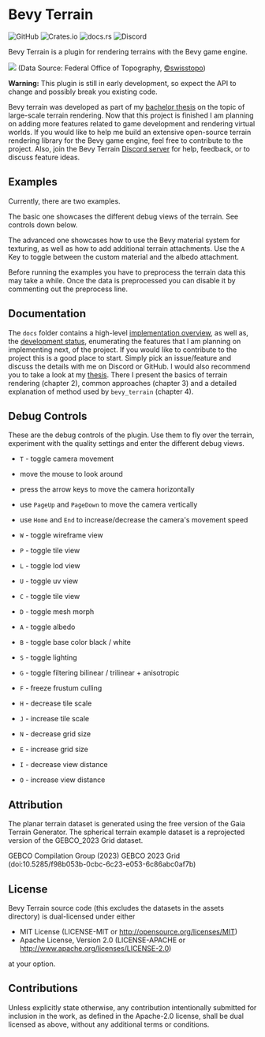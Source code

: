 # Bevy Terrain

![GitHub](https://img.shields.io/github/license/Ku95/bevy_terrain)
![Crates.io](https://img.shields.io/crates/v/bevy_terrain)
![docs.rs](https://img.shields.io/docsrs/bevy_terrain)
![Discord](https://img.shields.io/discord/999221999517843456?label=discord)

Bevy Terrain is a plugin for rendering terrains with the Bevy game engine.

![](https://user-images.githubusercontent.com/51823519/202845032-0537e929-b13c-410b-8072-4c5b5df9830d.png)
(Data Source: Federal Office of Topography, [©swisstopo](https://www.swisstopo.admin.ch/en/home.html))

**Warning:** This plugin is still in early development, so expect the API to change and possibly break you existing
code.

Bevy terrain was developed as part of my [bachelor thesis](https://github.com/kurtkuehnert/terrain_renderer) on the
topic of large-scale terrain rendering.
Now that this project is finished I am planning on adding more features related to game development and rendering
virtual worlds.
If you would like to help me build an extensive open-source terrain rendering library for the Bevy game engine, feel
free to contribute to the project.
Also, join the Bevy Terrain [Discord server](https://discord.gg/7mtZWEpA82) for help, feedback, or to discuss feature
ideas.

## Examples

Currently, there are two examples.

The basic one showcases the different debug views of the terrain. See controls down below.

The advanced one showcases how to use the Bevy material system for texturing,
as well as how to add additional terrain attachments.
Use the `A` Key to toggle between the custom material and the albedo attachment.

Before running the examples you have to preprocess the terrain data this may take a while.
Once the data is preprocessed you can disable it by commenting out the preprocess line.

## Documentation

The `docs` folder contains a
high-level [implementation overview](https://github.com/kurtkuehnert/bevy_terrain/blob/main/docs/implementation.md),
as well as, the [development status](https://github.com/kurtkuehnert/bevy_terrain/blob/main/docs/development.md),
enumerating the features that I am planning on implementing next, of the project.
If you would like to contribute to the project this is a good place to start. Simply pick an issue/feature and discuss
the details with me on Discord or GitHub.
I would also recommend you to take a look at
my [thesis](https://github.com/kurtkuehnert/terrain_renderer/blob/main/Thesis.pdf).
There I present the basics of terrain rendering (chapter 2), common approaches (chapter 3) and a detailed explanation of
method used by `bevy_terrain` (chapter 4).

## Debug Controls

These are the debug controls of the plugin.
Use them to fly over the terrain, experiment with the quality settings and enter the different debug views.

- `T` - toggle camera movement
- move the mouse to look around
- press the arrow keys to move the camera horizontally
- use `PageUp` and `PageDown` to move the camera vertically
- use `Home` and `End` to increase/decrease the camera's movement speed

- `W` - toggle wireframe view
- `P` - toggle tile view
- `L` - toggle lod view
- `U` - toggle uv view
- `C` - toggle tile view
- `D` - toggle mesh morph
- `A` - toggle albedo
- `B` - toggle base color black / white
- `S` - toggle lighting
- `G` - toggle filtering bilinear / trilinear + anisotropic
- `F` - freeze frustum culling
- `H` - decrease tile scale
- `J` - increase tile scale
- `N` - decrease grid size
- `E` - increase grid size
- `I` - decrease view distance
- `O` - increase view distance

<!---
## Supported Bevy Versions

| `bevy_terrain` | `bevy` |
|----------------|--------|
| 0.1.0          | 0.9    |
--->

## Attribution

The planar terrain dataset is generated using the free version of the Gaia Terrain Generator.
The spherical terrain example dataset is a reprojected version of the GEBCO_2023 Grid dataset.

GEBCO Compilation Group (2023) GEBCO 2023 Grid (doi:10.5285/f98b053b-0cbc-6c23-e053-6c86abc0af7b)

## License

Bevy Terrain source code (this excludes the datasets in the assets directory) is dual-licensed under either

* MIT License (LICENSE-MIT or http://opensource.org/licenses/MIT)
* Apache License, Version 2.0 (LICENSE-APACHE or http://www.apache.org/licenses/LICENSE-2.0)

at your option.

## Contributions

Unless explicitly state otherwise, any contribution intentionally submitted for inclusion in the work, as
defined in the Apache-2.0 license, shall be dual licensed as above, without any additional terms or conditions.
